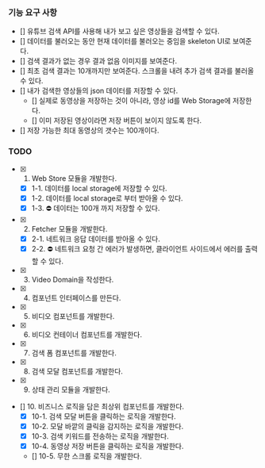### 기능 요구 사항

- [] 유튜브 검색 API를 사용해 내가 보고 싶은 영상들을 검색할 수 있다.
- [] 데이터를 불러오는 동안 현재 데이터를 불러오는 중임을 skeleton UI로 보여준다.
- [] 검색 결과가 없는 경우 결과 없음 이미지를 보여준다.
- [] 최초 검색 결과는 10개까지만 보여준다. 스크롤을 내려 추가 검색 결과를 불러올 수 있다.
- [] 내가 검색한 영상들의 json 데이터를 저장할 수 있다.
  - [] 실제로 동영상을 저장하는 것이 아니라, 영상 id를 Web Storage에 저장한다.
  - [] 이미 저장된 영상이라면 저장 버튼이 보이지 않도록 한다.
- [] 저장 가능한 최대 동영상의 갯수는 100개이다.

### TODO

- [x] 1. Web Store 모듈을 개발한다.
  - [x] 1-1. 데이터를 local storage에 저장할 수 있다.
  - [x] 1-2. 데이터를 local storage로 부터 받아올 수 있다.
  - [x] 1-3. ⛔️ 데이터는 100개 까지 저장할 수 있다.
- [x] 2. Fetcher 모듈을 개발한다.

  - [x] 2-1. 네트워크 응답 데이터를 받아올 수 있다.
  - [x] 2-2. ⛔️ 네트워크 요청 간 에러가 발생하면, 클라이언트 사이드에서 에러를 출력할 수 있다.

- [x] 3. Video Domain을 작성한다.

- [x] 4. 컴포넌트 인터페이스를 만든다.

- [x] 5. 비디오 컴포넌트를 개발한다.

- [x] 6. 비디오 컨테이너 컴포넌트를 개발한다.

- [x] 7. 검색 폼 컴포넌트를 개발한다.

- [x] 8. 검색 모달 컴포넌트를 개발한다.

- [x] 9. 상태 관리 모듈을 개발한다.

- [] 10. 비즈니스 로직을 담은 최상위 컴포넌트를 개발한다.
  - [x] 10-1. 검색 모달 버튼을 클릭하는 로직을 개발한다.
  - [x] 10-2. 모달 바깥의 클릭을 감지하는 로직을 개발한다.
  - [x] 10-3. 검색 키워드를 전송하는 로직을 개발한다.
  - [x] 10-4. 동영상 저장 버튼을 클릭하는 로직을 개발한다.
  - [] 10-5. 무한 스크롤 로직을 개발한다.
